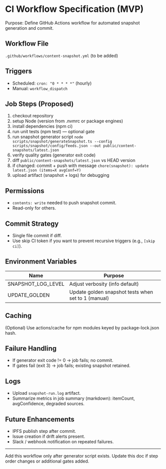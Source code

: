 # CI Workflow Specification (MVP)

Purpose: Define GitHub Actions workflow for automated snapshot generation and commit.

## Workflow File
`.github/workflows/content-snapshot.yml` (to be added)

## Triggers
- Scheduled: `cron: "0 * * * *"` (hourly)
- Manual: `workflow_dispatch`

## Job Steps (Proposed)
1. checkout repository
2. setup Node (version from .nvmrc or package engines)
3. install dependencies (npm ci)
4. run unit tests (npm test) — optional gate
5. run snapshot generator script `node scripts/snapshot/generateSnapshot.ts --config scripts/snapshot/config/feeds.json --out public/content-snapshots/latest.json`
6. verify quality gates (generator exit code)
7. diff `public/content-snapshots/latest.json` vs HEAD version
8. if changed: commit + push with message `chore(snapshot): update latest.json (items=X avgConf=Y)`
9. upload artifact (snapshot + logs) for debugging

## Permissions
- `contents: write` needed to push snapshot commit.
- Read-only for others.

## Commit Strategy
- Single file commit if diff.
- Use skip CI token if you want to prevent recursive triggers (e.g., `[skip ci]`).

## Environment Variables
| Name | Purpose |
|------|---------|
| SNAPSHOT_LOG_LEVEL | Adjust verbosity (info default) |
| UPDATE_GOLDEN | Update golden snapshot tests when set to 1 (manual) |

## Caching
(Optional) Use actions/cache for npm modules keyed by package-lock.json hash.

## Failure Handling
- If generator exit code != 0 -> job fails; no commit.
- If gates fail (exit 3) -> job fails; existing snapshot retained.

## Logs
- Upload `snapshot-run.log` artifact.
- Summarize metrics in job summary (markdown): itemCount, avgConfidence, degraded sources.

## Future Enhancements
- IPFS publish step after commit.
- Issue creation if drift alerts present.
- Slack / webhook notification on repeated failures.

---
Add this workflow only after generator script exists. Update this doc if step order changes or additional gates added.
